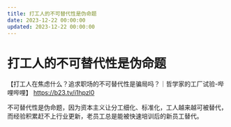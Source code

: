 ```yaml
---
title: 打工人的不可替代性是伪命题
date: 2023-12-22 00:00:00
updated: 2023-12-22 00:00:00
---
```


# 打工人的不可替代性是伪命题

【打工人在焦虑什么？追求职场的不可替代性是骗局吗？｜哲学家的工厂试验-哔哩哔哩】 https://b23.tv/i1hpzl0

不可替代性是伪命题，因为资本主义让分工细化、标准化，工人越来越可被替代，而经验积累赶不上行业更新，老员工总是能被快速培训后的新员工替代。
